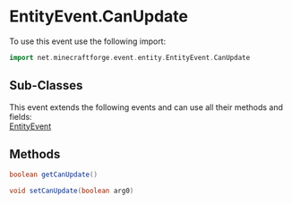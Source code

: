 # EntityEvent.CanUpdate

To use this event use the following import:
```groovy
import net.minecraftforge.event.entity.EntityEvent.CanUpdate
```

## Sub-Classes
This event extends the following events and can use all their methods and fields: <br>
[EntityEvent](../entity_event/entity_event.md)

## Methods
```groovy
boolean getCanUpdate()
```

```groovy
void setCanUpdate(boolean arg0)
```
